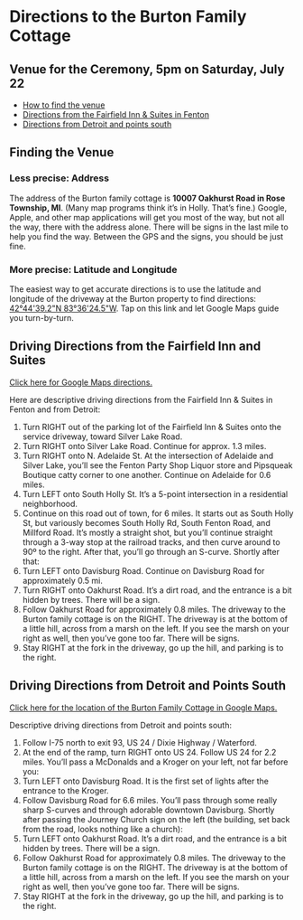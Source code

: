 # Directions to the Burton Family Cottage
## Venue for the Ceremony, 5pm on Saturday, July 22
* [How to find the venue][1]
* [Directions from the Fairfield Inn & Suites in Fenton][2]
* [Directions from Detroit and points south][3]
## Finding the Venue
### Less precise: Address
The address of the Burton family cottage is **10007 Oakhurst Road in Rose Township, MI**. (Many map programs think it’s in Holly. That’s fine.) Google, Apple, and other map applications will get you most of the way, but not all the way, there with the address alone. There will be signs in the last mile to help you find the way. Between the GPS and the signs, you should be just fine.

### More precise: Latitude and Longitude
The easiest way to get accurate directions is to use the latitude and longitude of the driveway at the Burton property to find directions: [42°44'39.2"N 83°36'24.5"W][4]. Tap on this link and let Google Maps guide you turn-by-turn.

## Driving Directions from the Fairfield Inn and Suites
[Click here for Google Maps directions.][5]

Here are descriptive driving directions from the Fairfield Inn & Suites in Fenton and from Detroit:
1. Turn RIGHT out of the parking lot of the Fairfield Inn & Suites onto the service driveway, toward Silver Lake Road.
2. Turn RIGHT onto Silver Lake Road. Continue for approx. 1.3 miles.
3. Turn RIGHT onto N. Adelaide St. At the intersection of Adelaide and Silver Lake, you’ll see the Fenton Party Shop Liquor store and Pipsqueak Boutique catty corner to one another. Continue on Adelaide for 0.6 miles.
4. Turn LEFT onto South Holly St. It’s a 5-point intersection in a residential neighborhood.
5. Continue on this road out of town, for 6 miles. It starts out as South Holly St, but variously becomes South Holly Rd, South Fenton Road, and Millford Road. It’s mostly a straight shot, but you’ll continue straight through a 3-way stop at the railroad tracks, and then curve around to 90º to the right. After that, you’ll go through an S-curve. Shortly after that:
6. Turn LEFT onto Davisburg Road. Continue on Davisburg Road for approximately 0.5 mi.
7. Turn RIGHT onto Oakhurst Road. It’s a dirt road, and the entrance is a bit hidden by trees. There will be a sign.
8. Follow Oakhurst Road for approximately 0.8 miles. The driveway to the Burton family cottage is on the RIGHT. The driveway is at the bottom of a little hill, across from a marsh on the left. If you see the marsh on your right as well, then you’ve gone too far. There will be signs.
9. Stay RIGHT at the fork in the driveway, go up the hill, and parking is to the right.

## Driving Directions from Detroit and Points South
[Click here for the location of the Burton Family Cottage in Google Maps.][6]

Descriptive driving directions from Detroit and points south:
1. Follow I-75 north to exit 93, US 24 / Dixie Highway / Waterford.
2. At the end of the ramp, turn RIGHT onto US 24. Follow US 24 for 2.2 miles. You’ll pass a McDonalds and a Kroger on your left, not far before you:
3. Turn LEFT onto Davisburg Road. It is the first set of lights after the entrance to the Kroger.
4. Follow Davisburg Road for 6.6 miles. You’ll pass through some really sharp S-curves and through adorable downtown Davisburg. Shortly after passing the Journey Church sign on the left (the building, set back from the road, looks nothing like a church):
5. Turn LEFT onto Oakhurst Road. It’s a dirt road, and the entrance is a bit hidden by trees. There will be a sign.
6. Follow Oakhurst Road for approximately 0.8 miles. The driveway to the Burton family cottage is on the RIGHT. The driveway is at the bottom of a little hill, across from a marsh on the left. If you see the marsh on your right as well, then you’ve gone too far. There will be signs.
7. Stay RIGHT at the fork in the driveway, go up the hill, and parking is to the right.  



[1]:	https://github.com/kredati/wedding-info/blob/master/cottage-directions.md#finding-the-venue
[2]:	https://github.com/kredati/wedding-info/blob/master/cottage-directions.md#driving-directions-from-the-fairfield-inn-and-suites
[3]:	https://github.com/kredati/wedding-info/blob/master/cottage-directions.md#driving-directions-from-detroit-and-points-south
[4]:	https://www.google.com/maps/place/42%C2%B044'39.2%22N+83%C2%B036'24.5%22W/@42.7442261,-83.6089943,563m/data=!3m2!1e3!4b1!4m5!3m4!1s0x0:0x0!8m2!3d42.7442222!4d-83.6068056?hl=en
[5]:	https://www.google.com/maps/dir/Fairfield+Inn+%26+Suites+by+Marriott+Flint+Fenton,+3125+W+Silver+Lake+Rd,+Fenton,+MI+48430/42.7442222,-83.6068056/@42.7681115,-83.750294,21523m/am=t/data=!3m2!1e3!4b1!4m8!4m7!1m5!1m1!1s0x882365a5d8106a9f:0x56fca6db4099edaf!2m2!1d-83.731983!2d42.802485!1m0?hl=en
[6]:	https://www.google.com/maps/place/42%C2%B044'39.2%22N+83%C2%B036'24.5%22W/@42.7442261,-83.6089943,563m/data=!3m2!1e3!4b1!4m5!3m4!1s0x0:0x0!8m2!3d42.7442222!4d-83.6068056?hl=en